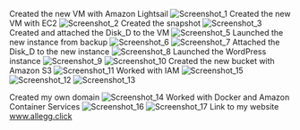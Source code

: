Created the new VM with Amazon Lightsail
![Screenshot_1](https://user-images.githubusercontent.com/46942305/148276274-c8575b0e-9e6a-4b9e-8038-5fc1d6e6a03c.jpg)
Created the new VM with  EC2
![Screenshot_2](https://user-images.githubusercontent.com/46942305/148276237-85c4587f-dbde-4091-b8cf-37db8657f008.jpg)
Created the snapshot
![Screenshot_3](https://user-images.githubusercontent.com/46942305/148276380-d2b9a37e-ca14-4f65-8da3-56b375654752.jpg)
Created and attached the Disk_D to the VM
![Screenshot_5](https://user-images.githubusercontent.com/46942305/148276473-f70cbaba-f31d-48d9-9c47-cad7d1eb869e.jpg)
Launched the new instance from backup
![Screenshot_6](https://user-images.githubusercontent.com/46942305/148276554-47163387-50e6-4996-9175-e919a36264d6.jpg)
![Screenshot_7](https://user-images.githubusercontent.com/46942305/148276580-f9207a67-3220-4cbb-9428-98d52541ef0f.jpg)
Attached the Disk_D to the new instance
![Screenshot_8](https://user-images.githubusercontent.com/46942305/148276651-a75179a7-9dcf-42a3-843e-38b086ceecd9.jpg)
Launched the WordPress instance
![Screenshot_9](https://user-images.githubusercontent.com/46942305/148276702-e85ce28e-7205-44ef-b21d-2954f141bc72.jpg)
![Screenshot_10](https://user-images.githubusercontent.com/46942305/148276719-4559b023-3b06-4983-86dc-1c3cb7266f20.jpg)
Created the new bucket with Amazon S3
![Screenshot_11](https://user-images.githubusercontent.com/46942305/148276784-c5576997-8657-4110-a6bf-7f5964b794a7.jpg)
Worked with IAM
![Screenshot_15](https://user-images.githubusercontent.com/46942305/148277093-f2a30bc5-0fbf-4144-82b6-35c918bb5ec6.jpg)
![Screenshot_12](https://user-images.githubusercontent.com/46942305/148276833-0e3fca07-814e-45bb-bc08-bb33d28be8b2.jpg)
![Screenshot_13](https://user-images.githubusercontent.com/46942305/148276845-ee83e83a-ab54-4d10-9d2a-318d8cfc9475.jpg)

Created my own domain
![Screenshot_14](https://user-images.githubusercontent.com/46942305/148276915-1ab6c6c6-3432-4a38-88b0-14e6df018a1e.jpg)
Worked with Docker and Amazon Container Services
![Screenshot_16](https://user-images.githubusercontent.com/46942305/148277163-43e911f9-827b-4491-8229-4a7bae09ecb0.jpg)
![Screenshot_17](https://user-images.githubusercontent.com/46942305/148277170-ad78e9bf-be62-4fbb-bca2-b1d20aa52b7d.jpg)
Link to my website
www.allegg.click
